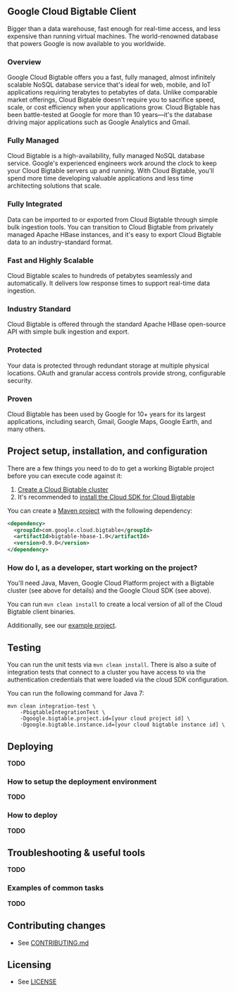 ## Google Cloud Bigtable Client

Bigger than a data warehouse, fast enough for real-time access, and less expensive than running virtual machines. The world-renowned database that powers Google is now available to you worldwide.

### Overview

Google Cloud Bigtable offers you a fast, fully managed, almost infinitely scalable NoSQL database service that's ideal for web, mobile, and IoT applications requiring terabytes to petabytes of data. Unlike comparable market offerings, Cloud Bigtable doesn't require you to sacrifice speed, scale, or cost efficiency when your applications grow. Cloud Bigtable has been battle-tested at Google for more than 10 years—it's the database driving major applications such as Google Analytics and Gmail.

### Fully Managed

Cloud Bigtable is a high-availability, fully managed NoSQL database service. Google's experienced engineers work around the clock to keep your Cloud Bigtable servers up and running. With Cloud Bigtable, you'll spend more time developing valuable applications and less time architecting solutions that scale.

### Fully Integrated

Data can be imported to or exported from Cloud Bigtable through simple bulk ingestion tools. You can transition to Cloud Bigtable from privately managed Apache HBase instances, and it's easy to export Cloud Bigtable data to an industry-standard format.

### Fast and Highly Scalable

Cloud Bigtable scales to hundreds of petabytes seamlessly and automatically. It delivers low response times to support real-time data ingestion.

### Industry Standard

Cloud Bigtable is offered through the standard Apache HBase open-source API with simple bulk ingestion and export.

### Protected

Your data is protected through redundant storage at multiple physical locations. OAuth and granular access controls provide strong, configurable security.

### Proven

Cloud Bigtable has been used by Google for 10+ years for its largest applications, including search, Gmail, Google Maps, Google Earth, and many others.


## Project setup, installation, and configuration

There are a few things you need to do to get a working Bigtable project before you can execute code against it:

1. [Create a Cloud Bigtable cluster](https://cloud.google.com/bigtable/docs/creating-cluster)
1. It's recommended to [install the Cloud SDK for Cloud Bigtable](https://cloud.google.com/bigtable/docs/installing-cloud-sdk)

You can create a [Maven project](https://cloud.google.com/bigtable/docs/using-maven) with the following dependency:

```xml
<dependency>
  <groupId>com.google.cloud.bigtable</groupId>
  <artifactId>bigtable-hbase-1.0</artifactId>
  <version>0.9.0</version>
</dependency>
```

### How do I, as a developer, start working on the project?

You'll need Java, Maven, Google Cloud Platform project with a Bigtable cluster (see above for details) and the Google Cloud SDK (see above).

You can run `mvn clean install` to create a local version of all of the Cloud Bigtable client binaries. 

Additionally, see our [example project](https://github.com/GoogleCloudPlatform/cloud-bigtable-examples).

## Testing

You can run the unit tests via `mvn clean install`.  There is also a suite of integration tests that connect to a cluster you have access to via the authentication credentials that were loaded via the cloud SDK configuration.

You can run the following command for Java 7:

    mvn clean integration-test \
        -PbigtableIntegrationTest \
        -Dgoogle.bigtable.project.id=[your cloud project id] \
        -Dgoogle.bigtable.instance.id=[your cloud bigtable instance id] \

## Deploying
**TODO**

### How to setup the deployment environment
**TODO**


### How to deploy
**TODO**


## Troubleshooting & useful tools
**TODO**

### Examples of common tasks
**TODO**

## Contributing changes

* See [CONTRIBUTING.md](CONTRIBUTING.md)


## Licensing

* See [LICENSE](LICENSE)
